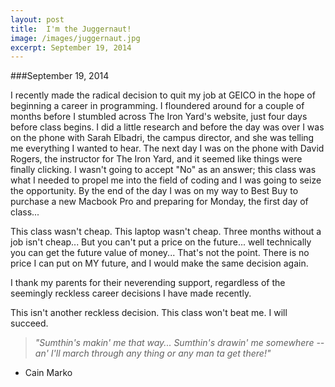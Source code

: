 ```yaml
---
layout: post
title:  I'm the Juggernaut!
image: /images/juggernaut.jpg
excerpt: September 19, 2014
---
```


###September 19, 2014

I recently made the radical decision to quit my job at GEICO in the hope of beginning a career in programming. I floundered around for a couple of months before I stumbled across The Iron Yard's website, just four days before class begins. I did a little research and before the day was over I was on the phone with Sarah Elbadri, the campus director, and she was telling me everything I wanted to hear. The next day I was on the phone with David Rogers, the instructor for The Iron Yard, and it seemed like things were finally clicking. I wasn't going to accept "No" as an answer; this class was what I needed to propel me into the field of coding and I was going to seize the opportunity. By the end of the day I was on my way to Best Buy to purchase a new Macbook Pro and preparing for Monday, the first day of class...

This class wasn't cheap. This laptop wasn't cheap. Three months without a job isn't cheap... But you can't put a price on the future... well technically you can get the future value of money... That's not the point. There is no price I can put on MY future, and I would make the same decision again.

I thank my parents for their neverending support, regardless of the seemingly reckless career decisions I have made recently.

This isn't another reckless decision. This class won't beat me. I will succeed.

>_"Sumthin's makin' me that way... Sumthin's drawin' me somewhere -- an' I'll march through any thing or any man ta get there!"_
  - Cain Marko
